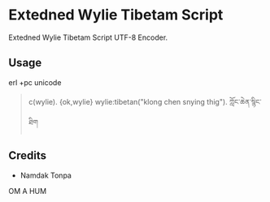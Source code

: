 Extedned Wylie Tibetam Script
=============================

Extedned Wylie Tibetam Script UTF-8 Encoder.

Usage
-----

erl +pc unicode
> c(wylie).
{ok,wylie}
> wylie:tibetan("klong chen snying thig").
ཀློང་ཆེན་སྙིང་ཐིག

Credits
-------

* Namdak Tonpa

OM A HUM
